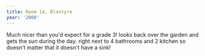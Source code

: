 ```yaml
---
title: Room 14, Blantyre
year: '2008'
---
```


Much nicer than you'd expect for a grade 3! looks back over the garden and gets the sun during the day. right next to 4 bathrooms and 2 kitchen so doesn't matter that it doesn't have a sink!